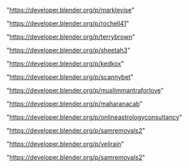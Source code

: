 "https://developer.blender.org/p/marklevise"

"https://developer.blender.org/p/rochell41"

"https://developer.blender.org/p/terrybrown"

"https://developer.blender.org/p/sheetah3"

"https://developer.blender.org/p/kedkox"

"https://developer.blender.org/p/scannybet"

"https://developer.blender.org/p/muslimmantraforlove"

"https://developer.blender.org/p/maharanacab"

"https://developer.blender.org/p/onlineastrologyconsultancy"

"https://developer.blender.org/p/samremovals2"

"https://developer.blender.org/p/veilrain"

 
"https://developer.blender.org/p/samremovals2"


 
